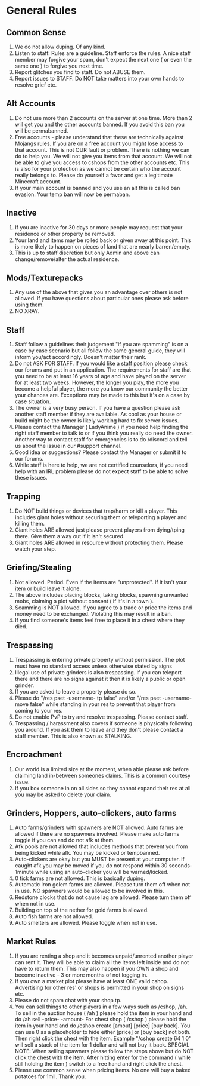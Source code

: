 
# General Rules

## Common Sense 
1. We do not allow duping. Of any kind. 
2. Listen to staff. Rules are a guideline. Staff enforce the rules. A nice staff member may forgive your spam, don't expect the next one ( or even the same one ) to forgive you next time. 
3. Report glitches you find to staff. Do not ABUSE them. 
4. Report issues to STAFF. Do NOT take matters into your own hands to resolve grief etc.

## Alt Accounts 
1. Do not use more than 2 accounts on the server at one time. More than 2 will get you and the other accounts banned. If you avoid this ban you will be permabanned. 
2. Free accounts - please understand that these are technically against Mojangs rules. If you are on a free account you might lose access to that account. This is not OUR fault or problem. There is nothing we can do to help you. We will not give you items from that account. We will not be able to give you access to cshops from the other accounts etc. This is also for your protection as we cannot be certain who the account really belongs to. Please do yourself a favor and get a legitimate Minecraft account. 
3. If your main account is banned and you use an alt this is called ban evasion. Your temp ban will now be permaban.

## Inactive
1. If you are inactive for 30 days or more people may request that your residence or other property be removed.
2. Your land and items may be rolled back or given away at this point. This is more likely to happen on pieces of land that are nearly barren/empty. 
3. This is up to staff discretion but only Admin and above can change/remove/alter the actual residence.

## Mods/Texturepacks
1. Any use of the above that gives you an advantage over others is not allowed. If you have questions about particular ones please ask before using them.
2. NO XRAY.


## Staff
1. Staff follow a guidelines their judgement "if you are spamming" is on a case by case scenario but all follow the same general guide, they will inform you/act accordingly. Doesn't matter their rank.  
2. Do not ASK FOR STAFF. If you would like a staff position please check our forums and put in an application. The requirements for staff are that you need to be at least 16 years of age and have played on the server for at least two weeks. However, the longer you play, the more you become a helpful player, the more you know our community the better your chances are. Exceptions may be made to this but it's on a case by case situation. 
3. The owner is a very busy person. If you have a question please ask another staff member if they are available. As cool as your house or build might be the owner is likely working hard to fix server issues. 
4. Please contact the Manager ( LadyAnime ) if you need help finding the right staff member to talk to or if you think you really do need the owner. Another way to contact staff for emergencies is to do /discord and tell us about the issue in our #support channel.
5. Good idea or suggestions? Please contact the Manager or submit it to our forums.
6. While staff is here to help, we are not certified counselors, if you need help with an IRL problem please do not expect staff to be able to solve these issues.


## Trapping
1. Do NOT build things or devices that trap/harm or kill a player. This includes giant holes without securing them or teleporting a player and killing them. 
2. Giant holes ARE allowed just please prevent players from dying/tping there. Give them a way out if it isn't secured.
3. Giant holes ARE allowed in resource without protecting them. Please watch your step. 

## Griefing/Stealing
1. Not allowed. Period. Even if the items are "unprotected". If it isn't your item or build leave it alone. 
2. The above includes placing blocks, taking blocks, spawning unwanted mobs, claiming a plot without consent ( if it's in a town ).
3. Scamming is NOT allowed. If you agree to a trade or price the items and money need to be exchanged. Violating this may result in a ban. 
4. If you find someone's items feel free to place it in a chest where they died.

## Trespassing
1. Trespassing is entering private property without permission. The plot must have no standard access unless otherwise stated by signs 
2. Illegal use of private grinders is also trespassing. If you can teleport there and there are no signs against it then it is likely a public or open grinder.
3. If you are asked to leave a property please do so. 
4. Please do "/res pset -username- tp false" and/or "/res pset -username- move false" while standing in your res to prevent that player from coming to your res.
5. Do not enable PvP to try and resolve trespassing. Please contact staff.
6. Trespassing / harassment also covers if someone is physically following you around. If you ask them to leave and they don't please contact a staff member. This is also known as STALKING.


## Encroachment
1. Our world is a limited size at the moment, when able please ask before claiming land in-between someones claims. This is a common courtesy issue.
2. If you box someone in on all sides so they cannot expand their res at all you may be asked to delete your claim.

## Grinders, Hoppers, auto-clickers, auto farms
1. Auto farms/grinders with spawners are NOT allowed. Auto farms are allowed if there are no spawners involved. Please make auto farms toggle if you can and do not afk at them. 
2. Afk pools are not allowed that includes methods that prevent you from being kicked while afk. You may be kicked or tempbanned.
3. Auto-clickers are okay but you MUST be present at your computer. If caught afk you may be moved if you do not respond within 30 seconds-1minute while using an auto-clicker you will be warned/kicked.
4. 0 tick farms are not allowed. This is basically duping.
5. Automatic Iron golem farms are allowed. Please turn them off when not in use. NO spawners would be allowed to be involved in this. 
6. Redstone clocks that do not cause lag are allowed. Please turn them off when not in use. 
7. Building on top of the nether for gold farms is allowed. 
8. Auto fish farms are not allowed.
9. Auto smelters are allowed. Please toggle when not in use.


## Market Rules
1. If you are renting a shop and it becomes unpaid/unrented another player can rent it. They will be able to claim all the items left inside and do not have to return them. This may also happen if you OWN a shop and become inactive - 3 or more months of not logging in.
2. If you own a market plot please have at least ONE valid cshop. Advertising for other res' or shops is permitted in your shop on signs etc.
3. Please do not spam chat with your shop tp. 
4. You can sell things to other players in a few ways such as /cshop, /ah.
To sell in the auction house ( /ah ) please hold the item in your hand and do /ah sell -price- -amount- 
For chest shop ( /cshop ) please hold the item in your hand and do /cshop create [amout] [price] [buy back]. You can use 0 as a placeholder to hide either [price] or [buy back] not both. Then right click the chest with the item. Example "/cshop create 64 1 0" will sell a stack of the item for 1 dollar and will not buy it back. 
SPECIAL NOTE: When selling spawners please follow the steps above but do NOT click the chest with the item. After hitting enter for the command ( while still holding the item ) switch to a free hand and right click the chest. 
5. Please use common sense when pricing items. No one will buy a baked potatoes for 1mil. Thank you.
